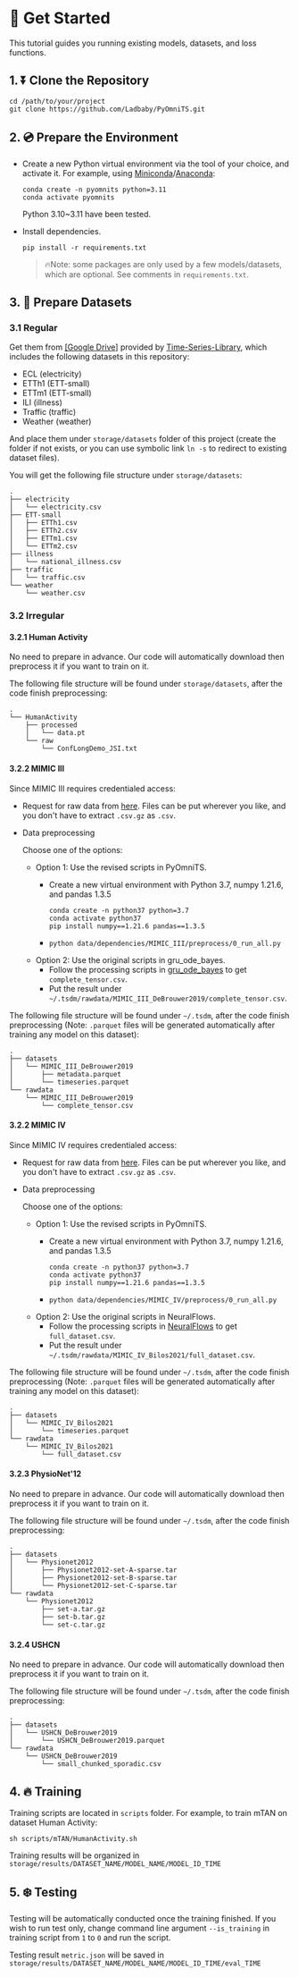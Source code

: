 # 🚀 Get Started

This tutorial guides you running existing models, datasets, and loss functions.

## 1. ⏬ Clone the Repository

```shell
cd /path/to/your/project
git clone https://github.com/Ladbaby/PyOmniTS.git
```

## 2. 💿 Prepare the Environment

- Create a new Python virtual environment via the tool of your choice, and activate it. For example, using [Miniconda](https://docs.conda.io/en/latest/miniconda.html)/[Anaconda](https://www.anaconda.com/):

    ```
    conda create -n pyomnits python=3.11
    conda activate pyomnits
    ```
    Python 3.10~3.11 have been tested.

- Install dependencies.

    ```shell
    pip install -r requirements.txt
    ```

    > 🔥Note: some packages are only used by a few models/datasets, which are optional. See comments in `requirements.txt`.

## 3. 💾 Prepare Datasets

### 3.1 Regular

Get them from [[Google Drive]](https://drive.google.com/drive/folders/13Cg1KYOlzM5C7K8gK8NfC-F3EYxkM3D2) provided by [Time-Series-Library](https://github.com/thuml/Time-Series-Library), which includes the following datasets in this repository:

- ECL (electricity)
- ETTh1 (ETT-small)
- ETTm1 (ETT-small)
- ILI (illness)
- Traffic (traffic)
- Weather (weather)

And place them under `storage/datasets` folder of this project (create the folder if not exists, or you can use symbolic link `ln -s` to redirect to existing dataset files).

You will get the following file structure under `storage/datasets`:

```
.
├── electricity
│   └── electricity.csv
├── ETT-small
│   ├── ETTh1.csv
│   ├── ETTh2.csv
│   ├── ETTm1.csv
│   └── ETTm2.csv
├── illness
│   └── national_illness.csv
├── traffic
│   └── traffic.csv
└── weather
    └── weather.csv
```

### 3.2 Irregular

#### 3.2.1 Human Activity

No need to prepare in advance.
Our code will automatically download then preprocess it if you want to train on it.

The following file structure will be found under `storage/datasets`, after the code finish preprocessing:
```
.
└── HumanActivity
    ├── processed
    │   └── data.pt
    └── raw
        └── ConfLongDemo_JSI.txt
```

#### 3.2.2 MIMIC III

Since MIMIC III requires credentialed access:
- Request for raw data from [here](https://physionet.org/content/mimiciii/1.4/). Files can be put wherever you like, and you don't have to extract `.csv.gz` as `.csv`.
- Data preprocessing

    Choose one of the options:

    - Option 1: Use the revised scripts in PyOmniTS.
        - Create a new virtual environment with Python 3.7, numpy 1.21.6, and pandas 1.3.5

            ```shell
            conda create -n python37 python=3.7
            conda activate python37
            pip install numpy==1.21.6 pandas==1.3.5
            ```
        - `python data/dependencies/MIMIC_III/preprocess/0_run_all.py`
    - Option 2: Use the original scripts in gru_ode_bayes.
        - Follow the processing scripts in [gru_ode_bayes](https://github.com/edebrouwer/gru_ode_bayes/tree/master/data_preproc/MIMIC) to get `complete_tensor.csv`.
        - Put the result under `~/.tsdm/rawdata/MIMIC_III_DeBrouwer2019/complete_tensor.csv`.

The following file structure will be found under `~/.tsdm`, after the code finish preprocessing (Note: `.parquet` files will be generated automatically after training any model on this dataset):
```
.
├── datasets
│   └── MIMIC_III_DeBrouwer2019
│       ├── metadata.parquet
│       └── timeseries.parquet
└── rawdata
    └── MIMIC_III_DeBrouwer2019
        └── complete_tensor.csv
```


#### 3.2.2 MIMIC IV

Since MIMIC IV requires credentialed access:
- Request for raw data from [here](https://physionet.org/content/mimiciv/1.0/). Files can be put wherever you like, and you don't have to extract `.csv.gz` as `.csv`.
- Data preprocessing

    Choose one of the options:

    - Option 1: Use the revised scripts in PyOmniTS.
        - Create a new virtual environment with Python 3.7, numpy 1.21.6, and pandas 1.3.5

            ```shell
            conda create -n python37 python=3.7
            conda activate python37
            pip install numpy==1.21.6 pandas==1.3.5
            ```
        - `python data/dependencies/MIMIC_IV/preprocess/0_run_all.py`
    - Option 2: Use the original scripts in NeuralFlows.
        - Follow the processing scripts in [NeuralFlows](https://github.com/mbilos/neural-flows-experiments/blob/master/nfe/experiments/gru_ode_bayes/data_preproc) to get `full_dataset.csv`.
        - Put the result under `~/.tsdm/rawdata/MIMIC_IV_Bilos2021/full_dataset.csv`.

The following file structure will be found under `~/.tsdm`, after the code finish preprocessing (Note: `.parquet` files will be generated automatically after training any model on this dataset):
```
.
├── datasets
│   └── MIMIC_IV_Bilos2021
│       └── timeseries.parquet
└── rawdata
    └── MIMIC_IV_Bilos2021
        └── full_dataset.csv
```


#### 3.2.3 PhysioNet'12

No need to prepare in advance.
Our code will automatically download then preprocess it if you want to train on it.

The following file structure will be found under `~/.tsdm`, after the code finish preprocessing:
```
.
├── datasets
│   └── Physionet2012
│       ├── Physionet2012-set-A-sparse.tar
│       ├── Physionet2012-set-B-sparse.tar
│       └── Physionet2012-set-C-sparse.tar
└── rawdata
    └── Physionet2012
        ├── set-a.tar.gz
        ├── set-b.tar.gz
        └── set-c.tar.gz
```

#### 3.2.4 USHCN

No need to prepare in advance.
Our code will automatically download then preprocess it if you want to train on it.

The following file structure will be found under `~/.tsdm`, after the code finish preprocessing:
```
.
├── datasets
│   └── USHCN_DeBrouwer2019
│       └── USHCN_DeBrouwer2019.parquet
└── rawdata
    └── USHCN_DeBrouwer2019
        └── small_chunked_sporadic.csv
```

## 4. 🔥 Training

Training scripts are located in `scripts` folder.
For example, to train mTAN on dataset Human Activity:

```shell
sh scripts/mTAN/HumanActivity.sh
```

Training results will be organized in `storage/results/DATASET_NAME/MODEL_NAME/MODEL_ID_TIME`

## 5. ❄️ Testing

Testing will be automatically conducted once the training finished. 
If you wish to run test only, change command line argument `--is_training` in training script from `1` to `0` and run the script.

Testing result `metric.json` will be saved in `storage/results/DATASET_NAME/MODEL_NAME/MODEL_ID_TIME/eval_TIME`

